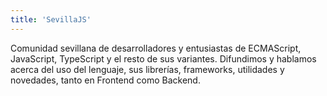 ```yaml
---
title: 'SevillaJS'
---
```


Comunidad sevillana de desarrolladores y entusiastas de ECMAScript, JavaScript, TypeScript y el resto de sus variantes. Difundimos y hablamos acerca del uso del lenguaje, sus librerías, frameworks, utilidades y novedades, tanto en Frontend como Backend.
